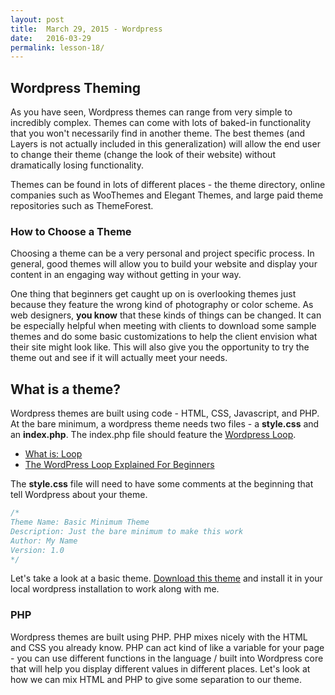 ```yaml
---
layout: post
title:  March 29, 2015 - Wordpress
date:   2016-03-29
permalink: lesson-18/
---
```


## Wordpress Theming

As you have seen, Wordpress themes can range from very simple to incredibly complex.  Themes can come with lots of baked-in functionality that you won't necessarily find in another theme.  The best themes (and Layers is not actually included in this generalization) will allow the end user to change their theme (change the look of their website) without dramatically losing functionality.

Themes can be found in lots of different places - the theme directory, online companies such as WooThemes and Elegant Themes, and large paid theme repositories such as ThemeForest.

### How to Choose a Theme

Choosing a theme can be a very personal and project specific process.  In general, good themes will allow you to build your website and display your content in an engaging way without getting in your way.

One thing that beginners get caught up on is overlooking themes just because they feature the wrong kind of photography or color scheme.  As web designers, **you know** that these kinds of things can be changed.  It can be especially helpful when meeting with clients to download some sample themes and do some basic customizations to help the client envision what their site might look like.  This will also give you the opportunity to try the theme out and see if it will actually meet your needs.

## What is a theme?

Wordpress themes are built using code - HTML, CSS, Javascript, and PHP.  At the bare minimum, a wordpress theme needs two files - a **style.css** and an **index.php**.  The index.php file should feature the [Wordpress Loop](https://codex.wordpress.org/The_Loop).

- [What is: Loop](http://www.wpbeginner.com/glossary/loop/)
- [The WordPress Loop Explained For Beginners](http://www.elegantthemes.com/blog/tips-tricks/the-wordpress-loop-explained-for-beginners)

The **style.css** file will need to have some comments at the beginning that tell Wordpress about your theme.

```css
/*   
Theme Name: Basic Minimum Theme
Description: Just the bare minimum to make this work
Author: My Name
Version: 1.0
*/
```

Let's take a look at a basic theme.  [Download this theme](../media/0323/basic.zip) and install it in your local wordpress installation to work along with me.

### PHP

Wordpress themes are built using PHP.  PHP mixes nicely with the HTML and CSS you already know.  PHP can act kind of like a variable for your page - you can use different functions in the language / built into Wordpress core that will help you display different values in different places.  Let's look at how we can mix HTML and PHP to give some separation to our theme.